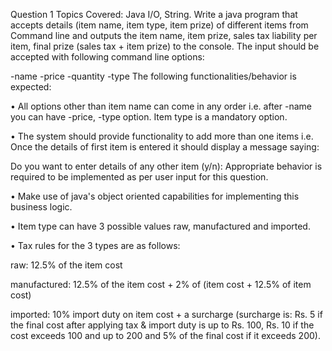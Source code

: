 Question 1
Topics Covered: Java I/O, String.
Write a java program that accepts details (item name, item type, item prize) of different items from Command line and outputs the item name, item prize, sales tax liability per item, final prize (sales tax + item prize) to the console. The input should be accepted with following command line options:

-name <first item name>
-price <price of first item>
-quantity <quantity of first item>
-type <type of first item>
The following functionalities/behavior is expected:

•	All options other than item name can come in any order i.e. after -name you can have -price, -type option. Item type is a mandatory option.

•	The system should provide functionality to add more than one items i.e. Once the details of first item is entered it should display a message saying:

Do you want to enter details of any other item (y/n):
Appropriate behavior is required to be implemented as per user input for this question.

•	Make use of java's object oriented capabilities for implementing this business logic.

•	Item type can have 3 possible values raw, manufactured and imported.

•	Tax rules for the 3 types are as follows:

raw: 12.5% of the item cost

manufactured: 12.5% of the item cost + 2% of (item cost + 12.5% of item cost)

imported: 10% import duty on item cost + a surcharge (surcharge is: Rs. 5 if the final cost after applying tax & import duty is up to Rs. 100, Rs. 10 if the cost exceeds 100 and up to 200 and 5% of the final cost if it exceeds 200).
